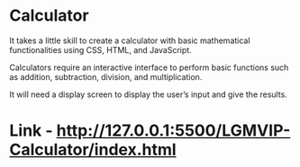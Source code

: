 # Calculator
It takes a little skill to create a calculator with basic mathematical functionalities using CSS, HTML, and JavaScript.

Calculators require an interactive interface to perform basic functions such as addition, subtraction, division, and multiplication.

It will need a display screen to display the user’s input and give the results.

# Link - http://127.0.0.1:5500/LGMVIP-Calculator/index.html
